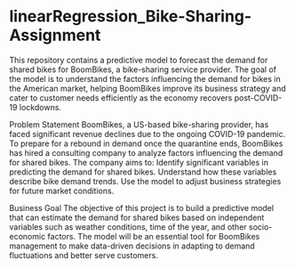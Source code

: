 # linearRegression_Bike-Sharing-Assignment

This repository contains a predictive model to forecast the demand for shared bikes for BoomBikes, a bike-sharing service provider. The goal of the model is to understand the factors influencing the demand for bikes in the American market, helping BoomBikes improve its business strategy and cater to customer needs efficiently as the economy recovers post-COVID-19 lockdowns.

Problem Statement
BoomBikes, a US-based bike-sharing provider, has faced significant revenue declines due to the ongoing COVID-19 pandemic. To prepare for a rebound in demand once the quarantine ends, BoomBikes has hired a consulting company to analyze factors influencing the demand for shared bikes. 
The company aims to:
Identify significant variables in predicting the demand for shared bikes.
Understand how these variables describe bike demand trends.
Use the model to adjust business strategies for future market conditions.

Business Goal
The objective of this project is to build a predictive model that can estimate the demand for shared bikes based on independent variables such as weather conditions, time of the year, and other socio-economic factors. The model will be an essential tool for BoomBikes management to make data-driven decisions in adapting to demand fluctuations and better serve customers.
